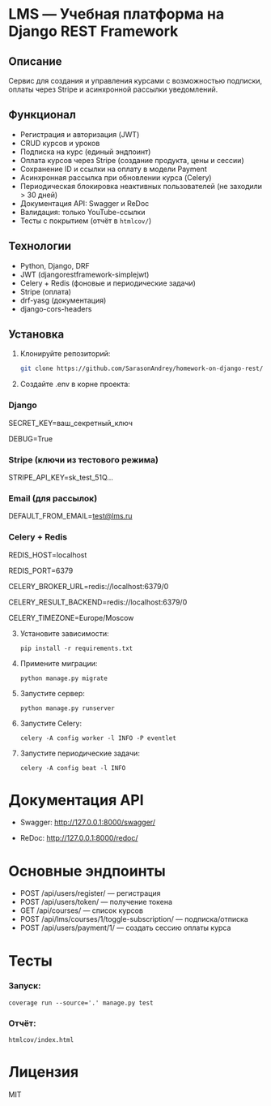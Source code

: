# LMS — Учебная платформа на Django REST Framework

## Описание

Сервис для создания и управления курсами с возможностью подписки, оплаты через Stripe и асинхронной рассылки
уведомлений.

## Функционал

- Регистрация и авторизация (JWT)
- CRUD курсов и уроков
- Подписка на курс (единый эндпоинт)
- Оплата курсов через Stripe (создание продукта, цены и сессии)
- Сохранение ID и ссылки на оплату в модели Payment
- Асинхронная рассылка при обновлении курса (Celery)
- Периодическая блокировка неактивных пользователей (не заходили > 30 дней)
- Документация API: Swagger и ReDoc
- Валидация: только YouTube-ссылки
- Тесты с покрытием (отчёт в `htmlcov/`)

## Технологии

- Python, Django, DRF
- JWT (djangorestframework-simplejwt)
- Celery + Redis (фоновые и периодические задачи)
- Stripe (оплата)
- drf-yasg (документация)
- django-cors-headers

## Установка

1. Клонируйте репозиторий:
   ```bash
   git clone https://github.com/SarasonAndrey/homework-on-django-rest/
   
   ```
2. Создайте .env в корне проекта:

### Django

SECRET_KEY=ваш_секретный_ключ

DEBUG=True

### Stripe (ключи из тестового режима)

STRIPE_API_KEY=sk_test_51Q...

### Email (для рассылок)

DEFAULT_FROM_EMAIL=test@lms.ru

### Celery + Redis

REDIS_HOST=localhost

REDIS_PORT=6379

CELERY_BROKER_URL=redis://localhost:6379/0

CELERY_RESULT_BACKEND=redis://localhost:6379/0

CELERY_TIMEZONE=Europe/Moscow

3. Установите зависимости:

   ```
   pip install -r requirements.txt
   
   ```

4. Примените миграции:

   ```
   python manage.py migrate
   ```

5. Запустите сервер:

   ```
   python manage.py runserver
   ```

6. Запустите Celery:

   ```
   celery -A config worker -l INFO -P eventlet
   ```

7. Запустите периодические задачи:

   ```
   celery -A config beat -l INFO
   ```

# Документация API

- Swagger: http://127.0.0.1:8000/swagger/

- ReDoc: http://127.0.0.1:8000/redoc/

# Основные эндпоинты

- POST /api/users/register/ — регистрация
- POST /api/users/token/ — получение токена
- GET /api/courses/ — список курсов
- POST /api/lms/courses/1/toggle-subscription/ — подписка/отписка
- POST /api/users/payment/1/ — создать сессию оплаты курса

# Тесты

### Запуск:

   ```
   coverage run --source='.' manage.py test
   ```

### Отчёт:

   ```
   htmlcov/index.html
   ```

# Лицензия

MIT